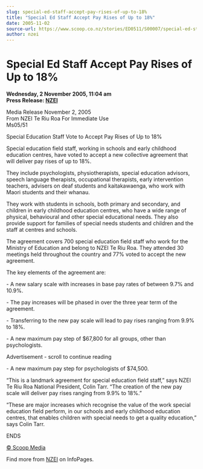 ```yaml
---
slug: special-ed-staff-accept-pay-rises-of-up-to-18%
title: "Special Ed Staff Accept Pay Rises of Up to 18%"
date: 2005-11-02
source-url: https://www.scoop.co.nz/stories/ED0511/S00007/special-ed-staff-accept-pay-rises-of-up-to-18.htm
author: nzei
---
```

Special Ed Staff Accept Pay Rises of Up to 18%
==============================================

**Wednesday, 2 November 2005, 11:04 am**  
**Press Release: [NZEI](https://info.scoop.co.nz/NZEI)**

Media Release November 2, 2005  
From NZEI Te Riu Roa For Immediate Use  
Ms05/51

Special Education Staff Vote to Accept Pay Rises of Up to 18%

Special education field staff, working in schools and early childhood education centres, have voted to accept a new collective agreement that will deliver pay rises of up to 18%.

They include psychologists, physiotherapists, special education advisors, speech language therapists, occupational therapists, early intervention teachers, advisers on deaf students and kaitakawaenga, who work with Maori students and their whanau.

They work with students in schools, both primary and secondary, and children in early childhood education centres, who have a wide range of physical, behavioural and other special educational needs. They also provide support for families of special needs students and children and the staff at centres and schools.

The agreement covers 700 special education field staff who work for the Ministry of Education and belong to NZEI Te Riu Roa. They attended 30 meetings held throughout the country and 77% voted to accept the new agreement.

The key elements of the agreement are:

\- A new salary scale with increases in base pay rates of between 9.7% and 10.9%.

\- The pay increases will be phased in over the three year term of the agreement.

\- Transferring to the new pay scale will lead to pay rises ranging from 9.9% to 18%.

\- A new maximum pay step of $67,800 for all groups, other than psychologists.

Advertisement - scroll to continue reading





\- A new maximum pay step for psychologists of $74,500.

“This is a landmark agreement for special education field staff,” says NZEI Te Riu Roa National President, Colin Tarr. “The creation of the new pay scale will deliver pay rises ranging from 9.9% to 18%.”

“These are major increases which recognise the value of the work special education field perform, in our schools and early childhood education centres, that enables children with special needs to get a quality education,” says Colin Tarr.

ENDS

[© Scoop Media](http://www.scoop.co.nz/about/terms.html)

Find more from [NZEI](https://info.scoop.co.nz/NZEI) on InfoPages.